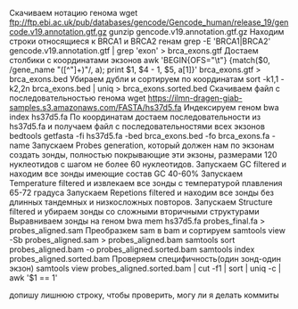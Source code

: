 Скачиваем нотацию генома
wget ftp://ftp.ebi.ac.uk/pub/databases/gencode/Gencode_human/release_19/gencode.v19.annotation.gtf.gz
gunzip gencode.v19.annotation.gtf.gz
Находим строки относящиеся к BRCA1 и BRCA2 генам
grep -E 'BRCA1|BRCA2' gencode.v19.annotation.gtf | grep 'exon' > brca_exons.gtf
Достаем столбики с координатами экзонов
awk 'BEGIN{OFS="\t"} {match($0, /gene_name "([^"]+)"/, a); print $1, $4 - 1, $5, a[1]}' brca_exons.gtf > brca_exons.bed
Убираем дубли и сортируем по координатам
sort -k1,1 -k2,2n brca_exons.bed | uniq > brca_exons.sorted.bed
Скачиваем файл с последовательностью генома 
wget https://ilmn-dragen-giab-samples.s3.amazonaws.com/FASTA/hs37d5.fa
Индексируем геном 
bwa index hs37d5.fa
По координатам достаем последовательности из hs37d5.fa и получаем файл с последовательностями всех экзонов
bedtools getfasta -fi hs37d5.fa -bed brca_exons.bed -fo brca_exons.fa -name
Запускаем Probes generation, который должен нам по экзонам создать зонды, полностью покрывающие эти экзоны, размерами 120 нуклеотидов с шагом не более 60 нуклеотидов.
Запускаем GC filtered и находим все зонды имеющие состав GC 40-60%
Запускаем Temperature filtered и извлекаем все зонды с температурой плавления 65-72 градуса
Запускаем Repetions filtered и находим все зонды без длинных тандемных и низкосложных повторов.
Запускаем Structure filtered и убираем зонды со сложными вторичными структурами
Выравниваем зонды на геном
bwa mem hs37d5.fa probes_final.fa > probes_aligned.sam
Преобразкем sam в bam и сортируем
samtools view -Sb probes_aligned.sam > probes_aligned.bam
samtools sort probes_aligned.bam -o probes_aligned.sorted.bam
samtools index probes_aligned.sorted.bam
Проверяем специфичность(один зонд-один экзон)
samtools view probes_aligned.sorted.bam | cut -f1 | sort | uniq -c | awk '$1 == 1'

допишу лишнюю строку, чтобы проверить, могу ли я делать коммиты
